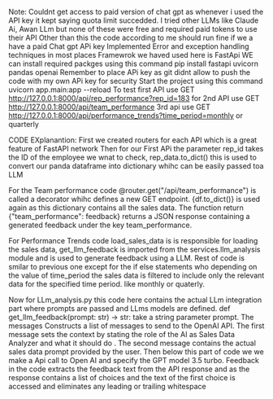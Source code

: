 Note: Couldnt get access to paid version of chat gpt as whenever i used the API key it kept saying quota limit succedded. I tried other LLMs like Claude Ai, Awan LLm but none of these were free and required paid tokens to use their API
Other than this the code according to me should run fine if we a have a paid Chat gpt APi key
Implemented Error and exception handling techniques in most places 
Framewrok we haved used here is FastApi 
WE can install required packges using this command
pip install fastapi uvicorn pandas openai 
Remember to place APi key as git didnt allow to push the code with my own APi key for security
Start the project using this command uvicorn app.main:app --reload
To test first API use GET http://127.0.0.1:8000/api/rep_performance?rep_id=183
for 2nd API use GET http://127.0.0.1:8000/api/team_performance
3rd api use GET http://127.0.0.1:8000/api/performance_trends?time_period=monthly or quarterly


CODE EXplanantion:
First we created routers for each API which is a great feature of FastAPI network
Then for our First APi the parameter rep_id takes the ID of the employee we wnat to check, rep_data.to_dict() this is used to convert our panda dataframe into dictionary whihc can be easily passed toa LLM

For the Team performance code @router.get("/api/team_performance") is called a decorator whihc defines a new GET endpoint. {df.to_dict()} is used again as this dictionary contains all the sales data. The function return {"team_performance": feedback} returns a JSON response containing a generated feedback under the key team_performance.

For Performance Trends code load_sales_data is is responsible for loading the sales data, get_llm_feedback is imported from the services.llm_analysis module and is used to generate feedback using a LLM. Rest of code is smilar to previous one except for the if else statements who depending on the value of time_period the sales data is filtered to include only the relevant data for the specified time period. like monthly or quaterly.

Now for LLm_analysis.py this code here contains the actual LLm integration part where prompts are passed and LLms models are defined. def get_llm_feedback(prompt: str) -> str: take a string parameter prompt. The messages Constructs a list of messages to send to the OpenAI API. The first message sets the context by stating the role of the AI as Sales Data Analyzer and what it should do . The second message contains the actual sales data prompt provided by the user. Then below this part of code we we make a Api call to Open AI and specify the GPT model 3.5 turbo. Feedback in the code extracts the feedback text from the API response and as the response contains a list of choices and the text of the first choice is accessed and eliminates any leading or trailing whitespace

